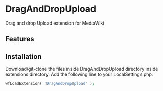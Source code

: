 # DragAndDropUpload

Drag and drop Upload extension for MediaWiki

## Features


## Installation
Download/git-clone the files inside DragAndDropUpload directory inside extensions directory.
Add the following line to your LocalSettings.php: 
```php
wfLoadExtension( 'DragAndDropUpload' );
```


